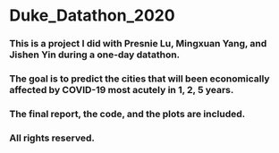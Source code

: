 # Duke_Datathon_2020

### This is a project I did with Presnie Lu, Mingxuan Yang, and Jishen Yin during a one-day datathon. 
### The goal is to predict the cities that will been economically affected by COVID-19 most acutely in 1, 2, 5 years.
### The final report, the code, and the plots are included.
### All rights reserved.
